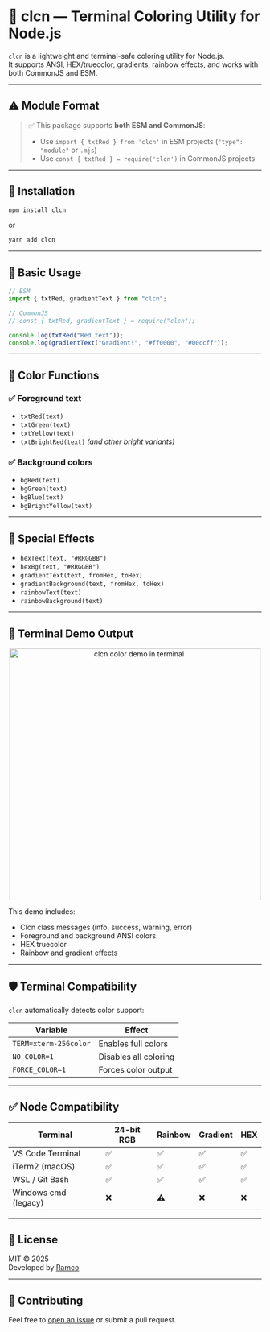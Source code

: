 # 🎨 clcn — Terminal Coloring Utility for Node.js

`clcn` is a lightweight and terminal-safe coloring utility for Node.js.  
It supports ANSI, HEX/truecolor, gradients, rainbow effects, and works with both CommonJS and ESM.

---

## ⚠️ Module Format

> ✅ This package supports **both ESM and CommonJS**:
>
> -   Use `import { txtRed } from 'clcn'` in ESM projects (`"type": "module"` or `.mjs`)
> -   Use `const { txtRed } = require('clcn')` in CommonJS projects

---

## 🚀 Installation

```bash
npm install clcn
```

or

```bash
yarn add clcn
```

---

## 🔧 Basic Usage

```js
// ESM
import { txtRed, gradientText } from "clcn";

// CommonJS
// const { txtRed, gradientText } = require("clcn");

console.log(txtRed("Red text"));
console.log(gradientText("Gradient!", "#ff0000", "#00ccff"));
```

---

## 🎨 Color Functions

### ✅ Foreground text

-   `txtRed(text)`
-   `txtGreen(text)`
-   `txtYellow(text)`
-   `txtBrightRed(text)` _(and other bright variants)_

### ✅ Background colors

-   `bgRed(text)`
-   `bgGreen(text)`
-   `bgBlue(text)`
-   `bgBrightYellow(text)`

---

## 🌈 Special Effects

-   `hexText(text, "#RRGGBB")`
-   `hexBg(text, "#RRGGBB")`
-   `gradientText(text, fromHex, toHex)`
-   `gradientBackground(text, fromHex, toHex)`
-   `rainbowText(text)`
-   `rainbowBackground(text)`

---

## 📸 Terminal Demo Output

<p align="center">
  <img src="./demo/demo.png" alt="clcn color demo in terminal" width="500" />
</p>

This demo includes:

-   Clcn class messages (info, success, warning, error)
-   Foreground and background ANSI colors
-   HEX truecolor
-   Rainbow and gradient effects

---

## 🛡️ Terminal Compatibility

`clcn` automatically detects color support:

| Variable              | Effect                |
| --------------------- | --------------------- |
| `TERM=xterm-256color` | Enables full colors   |
| `NO_COLOR=1`          | Disables all coloring |
| `FORCE_COLOR=1`       | Forces color output   |

---

## ✅ Node Compatibility

| Terminal             | 24-bit RGB | Rainbow | Gradient | HEX |
| -------------------- | ---------- | ------- | -------- | --- |
| VS Code Terminal     | ✅         | ✅      | ✅       | ✅  |
| iTerm2 (macOS)       | ✅         | ✅      | ✅       | ✅  |
| WSL / Git Bash       | ✅         | ✅      | ✅       | ✅  |
| Windows cmd (legacy) | ❌         | ⚠️      | ❌       | ❌  |

---

## 📜 License

MIT © 2025  
Developed by [Ramco](https://ramco.dev)

---

## 🤝 Contributing

Feel free to [open an issue](https://github.com/ramazaneris/clcn/issues) or submit a pull request.
